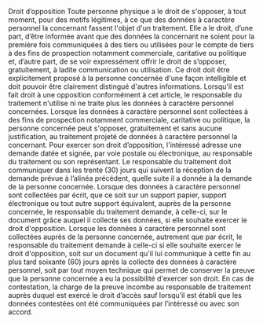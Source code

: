 Droit d’opposition
Toute personne physique a le droit de s'opposer, à tout moment, pour des motifs légitimes, à ce que des données à caractère personnel la concernant fassent l'objet d'un traitement.
Elle a le droit, d’une part, d’être informée avant que des données la concernant ne soient pour la première fois communiquées à des tiers ou utilisées pour le compte de tiers à des fins de prospection notamment commerciale, caritative ou politique et, d’autre part, de se voir expressément offrir le droit de s’opposer, gratuitement, à ladite communication ou utilisation.
Ce droit doit être explicitement proposé à la personne concernée d'une façon intelligible et doit pouvoir être clairement distingué d'autres informations.
Lorsqu'il est fait droit à	une opposition conformément à cet article, le responsable du traitement n'utilise ni ne traite plus les données à caractère personnel concernées.
Lorsque les données à caractère personnel sont collectées à des fins de prospection notamment commerciale, caritative ou politique, la personne concernée peut s'opposer, gratuitement et sans aucune justification, au traitement projeté de données à caractère personnel la concernant.
Pour exercer son droit d’opposition, l'intéressé adresse une demande datée et signée, par voie postale ou électronique, au responsable du traitement ou son représentant. Le responsable du traitement doit communiquer dans les trente (30) jours qui suivent la réception de la demande prévue à l’alinéa précédent, quelle suite il a donnée à la demande de la personne concernée.
Lorsque des données à caractère personnel sont collectées par écrit, que ce soit sur un support papier, support électronique ou tout autre support équivalent, auprès de la personne concernée, le responsable du traitement demande, à celle-ci, sur le document grâce auquel il collecte ses données, si elle souhaite exercer le droit d'opposition.
Lorsque les données à caractère personnel sont collectées auprès de la personne concernée, autrement que par écrit, le responsable du traitement demande à celle-ci si elle souhaite exercer le droit d'opposition, soit sur un document qu'il lui communique à cette fin au plus tard soixante (60) jours après la collecte des données à caractère personnel, soit par tout moyen technique qui permet de conserver la preuve que la personne concernée a eu la possibilité d'exercer son droit.
En cas de contestation, la charge de la preuve incombe au responsable de traitement auprès duquel est exercé le droit d’accès sauf lorsqu’il est établi que les données contestées ont 	été communiquées 	par l’intéressé ou avec son accord.